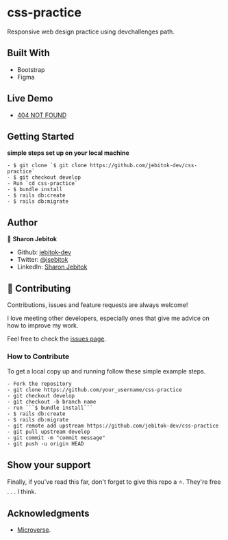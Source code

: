# css-practice

Responsive web design practice using devchallenges path. 

## Built With

- Bootstrap
- Figma

## Live Demo

- [404 NOT FOUND](https://404-not-found-devchallenges1.netlify.app/)

## Getting Started

**simple steps set up on your local machine**

```
- $ git clone `$ git clone https://github.com/jebitok-dev/css-practice`
- $ git checkout develop
- Run `cd css-practice`
- $ bundle install
- $ rails db:create
- $ rails db:migrate
```

<!-- ### Run Tests -->

## Author

👤 **Sharon Jebitok**

- Github: [jebitok-dev](https://github.com/jebitok-dev)
- Twitter: [@jsebitok](https://twitter.com/jsebitok)
- LinkedIn: [Sharon Jebitok](https://www.linkedin.com/in/sharon-jebitok/)

## 🤝 Contributing

Contributions, issues and feature requests are always welcome!

I love meeting other developers, especially ones that give me advice on how to improve my work.

Feel free to check the [issues page](https://github.com/jebitok-dev/Twitter-Redesign/issues).

### How to Contribute

To get a local copy up and running follow these simple example steps.

````
- Fork the repository
- git clone https://github.com/your_username/css-practice
- git checkout develop
- git checkout -b branch name
- run ```$ bundle install```
- $ rails db:create
- $ rails db:migrate
- git remote add upstream https://github.com/jebitok-dev/css-practice
- git pull upstream develop
- git commit -m "commit message"
- git push -u origin HEAD
````

## Show your support

Finally, if you've read this far, don't forget to give this repo a ⭐️. They're free . . . I think.

## Acknowledgments

- [Microverse](https://devchallenges.io).

<!-- ## 📝 License -->
